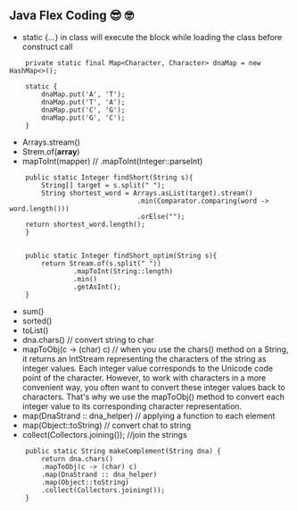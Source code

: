 ## Java Flex Coding :sunglasses: :nerd_face:
- static {...} in class will execute the block while loading the class before construct call
```
    private static final Map<Character, Character> dnaMap = new HashMap<>();

    static {
        dnaMap.put('A', 'T');
        dnaMap.put('T', 'A');
        dnaMap.put('C', 'G');
        dnaMap.put('G', 'C');
    }
```
- Arrays.stream()
- Strem.of(__array__)
- mapToInt(mapper) // .mapToInt(Integer::parseInt)
```
    public static Integer findShort(String s){
        String[] target = s.split(" ");
        String shortest_word = Arrays.asList(target).stream()
                                .min(Comparator.comparing(word -> word.length()))
                                .orElse("");
    return shortest_word.length();
    }


    public static Integer findShort_optim(String s){
        return Stream.of(s.split(" "))
                .mapToInt(String::length)
                .min()
                .getAsInt();
    }
```
- sum()
- sorted()
- toList()
- dna.chars() // convert string to char
- mapToObj(c -> (char) c) // when you use the chars() method on a String, it returns an IntStream representing the characters of the string as integer values. Each integer value corresponds to the Unicode code point of the character. However, to work with characters in a more convenient way, you often want to convert these integer values back to characters. That's why we use the mapToObj() method to convert each integer value to its corresponding character representation.
- map(DnaStrand :: dna_helper) // applying a function to each element
- map(Object::toString) // convert chat to string
- collect(Collectors.joining()); //join the strings
```
    public static String makeComplement(String dna) {
        return dna.chars()
        .mapToObj(c -> (char) c)
        .map(DnaStrand :: dna_helper)
        .map(Object::toString)
        .collect(Collectors.joining());
    }
```
